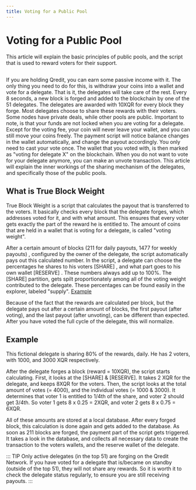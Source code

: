 ```yaml
---
title: Voting for a Public Pool
---
```

# Voting for a Public Pool

This article will explain the basic principles of public pools, and the script that is used to reward voters for their support.

##
If you are holding Qredit, you can earn some passive income with it. 
The only thing you need to do for this, is withdraw your coins into a wallet and vote for a delegate. That is it, the delegates will take care of the rest.
Every 8 seconds, a new block is forged and added to the blockchain by one of the 51 delegates. The delegates are awarded with 10XQR for every block they forge. Most delegates choose to share these rewards with their voters. Some nodes have private deals, while other pools are public.
Important to note, is that your funds are not locked when you are voting for a delegate. Except for the voting fee, your coin will never leave your wallet, and you can still move your coins freely. The payment script will notice balance changes in the wallet automatically, and change the payout accordingly.
You only need to cast your vote once. The wallet that you voted with, is then marked as "voting for delegate X" on the blockchain. When you do not want to vote for your delegate anymore, you can make an unvote transaction. 
This article will explain the inner workings of the sharing mechanism of the delegates, and specifically those of the public pools.

## What is True Block Weight
True Block Weight is a script that calculates the payout that is transferred to the voters. It basically checks every block that the delegate forges, which addresses voted for it, and with what amount. This ensures that every voter gets exactly the part of the reward he is entitled to.
The amount of coins that are held in a wallet that is voting for a delegate, is called "voting weight".

After a certain amount of blocks (211 for daily payouts, 1477 for weekly payouts) , configured by the owner of the delegate, the script automatically pays out this calculated number.
In the script, a delegate can choose the percentages he shares to his voters [SHARE] , and what part goes to his own wallet [RESERVE] . These numbers always add up to 100%.
The [SHARE] partition, gets spilt proportionately among all of the voting weight contributed to the delegate. These percentages can be found easily in the explorer, labeled "supply". [Example](https://explorer.qredit.io/#/wallets/QfA4zvUEZpLPrPRGAfeEU6M2upYpk8mDiR/voters/1)

Because of the fact that the rewards are calculated per block, but the delegate pays out after a certain amount of blocks, the first payout (after voting), and the last payout (after unvoting), can be different than expected. After you have voted the full cycle of the delegate, this will normalize.

## Example
This fictional delegate is sharing 80% of the rewards, daily. He has 2 voters, with 1000, and 3000 XQR respectively. 

After the delegate forges a block (reward = 10XQR), the script starts calculating. 
First, it looks at the [SHARE] & [RESERVE]. It takes 2 XQR for the delegate, and keeps 8XQR for the voters.
Then, the script looks at the total amount of votes (= 4000), and the individual votes (= 1000 & 3000). It determines that voter 1 is entitled to 1/4th of the share, and voter 2 should get 3/4th.
So voter 1 gets 8 x 0.25 = 2XQR, and voter 2 gets 8 x 0.75 = 6XQR.

All of these amounts are stored at a local database. After every forged block, this calculation is done again and gets added to the database. 
As soon as 211 blocks are forged, the payment part of the script gets triggered. It takes a look in the database, and collects all necessary data to create the transaction to the voters wallets, and the reserve wallet of the delegate.

::: TIP
Only active delegates (in the top 51) are forging on the Qredit Network. If you have voted for a delegate that is/became on standby (outside of the top 51), they will not share any rewards. So it is worth it to check the delegate status regularly, to ensure you are still receiving payouts.
:::